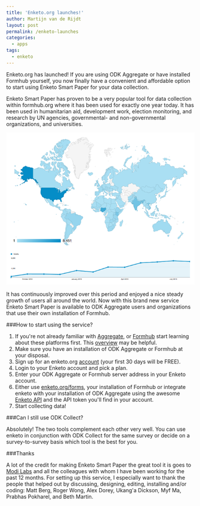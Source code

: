 ```yaml
---
title: 'Enketo.org launches!'
author: Martijn van de Rijdt
layout: post
permalink: /enketo-launches
categories:
  - apps
tags:
  - enketo
---
```


Enketo.org has launched! If you are using ODK Aggregate or have installed Formhub yourself, you now finally have a convenient and affordable option to start using Enketo Smart Paper for your data collection. 

Enketo Smart Paper has proven to be a very popular tool for data collection within formhub.org where it has been used for exactly one year today. It has been used in humanitarian aid, development work, election monitoring, and research by UN agencies, governmental- and non-governmental organizations, and universities.

![enketo usage on Formhub in the first year](../files/2013/09/enketo_first_year.png)

It has continuously improved over this period and enjoyed a nice steady growth of users all around the world. Now with this brand new service Enketo Smart Paper is available to ODK Aggregate users and organizations that use their own installation of Formhub.

###How to start using the service?

1. If you're not already familiar with [Aggregate](http://opendatakit.org/use/aggregate/), or [Formhub](https://formhub.org/resources/) start learning about these platforms first. This [overview](https://enketo.org/openrosa) may be helpful.
2. Make sure you have an installation of ODK Aggregate or Formhub at your disposal.
3. Sign up for an enketo.org [account](https://accounts.enketo.org) (your first 30 days will be FREE).
4. Login to your Enketo account and pick a plan. 
5. Enter your ODK Aggregate or Formhub server address in your Enketo account.
6. Either use [enketo.org/forms](https://enketo.org/forms), your installation of Formhub or integrate enketo with your installation of ODK Aggregate using the awesome [Enketo API](http://apidocs.enketo.org) and the API token you'll find in your account.
7. Start collecting data!


###Can I still use ODK Collect?

Absolutely! The two tools complement each other very well. You can use enketo in conjunction with ODK Collect for the same survey or decide on a survey-to-survey basis which tool is the best for you.

###Thanks

A lot of the credit for making Enketo Smart Paper the great tool it is goes to [Modi Labs](http://modi.mech.columbia.edu/) and all the colleagues with whom I have been working for the past 12 months. For setting up this service, I especially want to thank the people that helped out by discussing, designing, editing, installing and/or coding: Matt Berg, Roger Wong, Alex Dorey, Ukang'a Dickson, Myf Ma, Prabhas Pokharel, and Beth Martin.